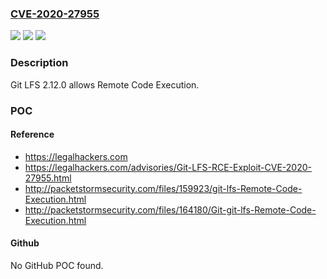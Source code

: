 ### [CVE-2020-27955](https://cve.mitre.org/cgi-bin/cvename.cgi?name=CVE-2020-27955)
![](https://img.shields.io/static/v1?label=Product&message=n%2Fa&color=blue)
![](https://img.shields.io/static/v1?label=Version&message=n%2Fa&color=blue)
![](https://img.shields.io/static/v1?label=Vulnerability&message=n%2Fa&color=brighgreen)

### Description

Git LFS 2.12.0 allows Remote Code Execution.

### POC

#### Reference
- https://legalhackers.com
- https://legalhackers.com/advisories/Git-LFS-RCE-Exploit-CVE-2020-27955.html
- http://packetstormsecurity.com/files/159923/git-lfs-Remote-Code-Execution.html
- http://packetstormsecurity.com/files/164180/Git-git-lfs-Remote-Code-Execution.html

#### Github
No GitHub POC found.

